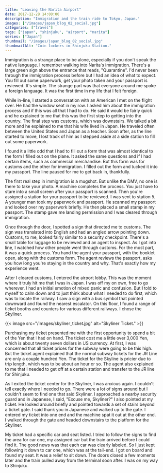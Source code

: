 ```yaml
---
title: "Leaving the Narita Airport"
date: 2017-12-28 14:00:00
description: "Immigration and the train ride to Tokyo, Japan."
images: ["/images/japan_blog_02_social.jpg"]
categories: ["travel"]
tags: ["japan", "shinjuku", "airport", "narita"]
series: ["Japan"]
thumbnail: "/images/japan_blog_02_social.jpg"
thumbnailAlt: "Coin lockers in Shinjuku Station."
---
```


Immigration is a strange place to be alone, especially if you don't speak the native language. I remember walking into Narita's immigration. There's a large green sign above the entrance that reads, "Quarantine". I'd never been through the immigration process before but I had an idea of what to expect. You fill out some paperwork, get your photo taken and your passport is reviewed. It's simple. The strange part was that everyone around me spoke a foreign language. It was the first time in my life that I felt foreign.

While in-line, I started a conversation with an American I met on the flight over. He had the window seat in my row. I asked him about the immigration process and if this was all that I had to do. He said it would be fairly quick and he explained to me that this was the first step to getting into the country. The final step was customs, which was downstairs. We talked a bit more and he explained to me that his wife lived in Japan. He traveled often between the United States and Japan as a teacher. Soon after, as the line started to move, I lost track of him as I stepped aside at a side station to fill out some paperwork.

I found it a little odd that I had to fill out a form that was almost identical to the form I filled out on the plane. It asked the same questions and if I had certain items, such as commercial merchandise. But this form was for customs and the other for immigration. I filled out the form and tucked it into my passport. The line paused for me to get back in, thankfully.

The first real step in immigration is a mugshot. But unlike the DMV, no one is there to take your photo. A machine completes the process. You just have to stare into a small screen after your passport is scanned. Then you're assigned a station for your passport to be reviewed. I was sent to station 5. A younger man took my paperwork and passport. He scanned my passport and looked over my paperwork briefly. He then placed a small stamp in my passport. The stamp gave me landing permission and I was cleared through immigration.

Once through the door, I spotted a sign that directed me to customs. The sign was translated into English and had an angled arrow pointing down. Customs, to me, looked fairly similar to a security checkpoint. There's a small table for luggage to be reviewed and an agent to inspect. As I got into line, I watched how other people went through customs. For the most part, it was a quick process. You hand the agent your passport, with the booklet open, along with the customs form. The agent reviews the passport, asks you how long you're staying in the country and why. That's exactly how my experience went.

After I cleared customs, I entered the airport lobby. This was the moment where it truly hit me that I was in Japan. I was off my on own, free to go wherever. I had an initial emotion of mixed panic and confusion. But I told to myself to calm down and to just think about what I needed to do first, which was to locate the railway. I saw a sign with a bus symbol that pointed downward and found the nearest escalator. On this floor, I found a range of ticket booths and counters for various different railways. I chose the Skyliner.

{{< image src="/images/skyliner_ticket.jpg" alt="Skyliner Ticket." >}}

Purchasing my ticket presented me with the first opportunity to spend a bit of the Yen that I had on hand. The ticket cost me a little over 3,000 Yen, which is about twenty seven dollars in US currency. At first, I was concerned that all ticket prices for the subway were going to be this high. But the ticket agent explained that the normal subway tickets for the JR Line are only a couple hundred Yen. The ticket for the Skyline is pricier due to trip length, which was to be about an hour or so. The agent also explained to me that I needed to get off at a certain station and transfer to the JR line for Shinjuku.

As I exited the ticket center for the Skyliner, I was anxious again. I couldn't tell exactly where I needed to go. There were a lot of signs around but I couldn't seem to find one that said Skyliner. I approached a nearby security guard and in Japanese, I said, "Excuse me, Skyliner?" I also pointed at my ticket. He looked around briefly and pointed towards a set of stairs beyond a ticket gate. I said thank you in Japanese and walked up to the gate. I entered my ticket into one end and the machine spat it out at the other end. I walked through the gate and headed downstairs to the platform for the Skyliner.

My ticket had a specific car and seat listed. I tried to follow the signs to find the area for car one, my assigned car but the train arrived before I could find it. The good news was that each car was clearly labeled. So I just kept following it down to car one, which was at the tail-end. I got on board and found my seat. It was a relief to sit down. The doors closed a few moments later and the train pulled away from the terminal soon after. I was on my way to Shinjuku.
